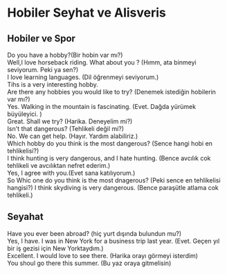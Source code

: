# Hobiler Seyhat ve Alisveris
## Hobiler ve Spor
Do you have a hobby?(Bir hobin var mı?)  
Well,I love horseback riding. What about you ? (Hımm, ata binmeyi seviyorum. Peki ya sen?)  
I love learning languages. (Dil öğrenmeyi seviyorum.)  
Tihs is a very interesting hobby.  
Are there any hobbies you would like to try? (Denemek istediğin hobilerin var mı?)  
Yes. Walking in the mountain is fascinating. (Evet. Dağda yürümek büyüleyici. )  
Great. Shall we try? (Harika. Deneyelim mi?)  
Isn't that dangerous? (Tehlikeli değil mi?)  
No. We can get help. (Hayır. Yardım alabiliriz.)  
Which hobby do you think is the most dangerous? (Sence hangi hobi en tehlikelisi?)  
I think hunting is very dangerous, and I hate hunting. (Bence avcılık cok tehlikeli ve avcılıktan nefret ederim.)  
Yes, I agree with you.(Evet sana katılıyorum.)  
So Whic one do you think is the most dnagerous? (Peki sence en tehlikelisi hangisi?) 
I think skydiving is very dangerous. (Bence paraşütle atlama cok tehlikeli.)  
## Seyahat
Have you ever been abroad? (hiç yurt dışında bulundun mu?)  
Yes, I have. I was in New York for a business trip last year. (Evet. Geçen yıl bir iş gezisi için New Yorktaydım.)  
Excellent. I would love to see there. (Harika orayı görmeyi isterdim)  
You shoul go there this summer. (Bu yaz oraya gitmelisin)  
